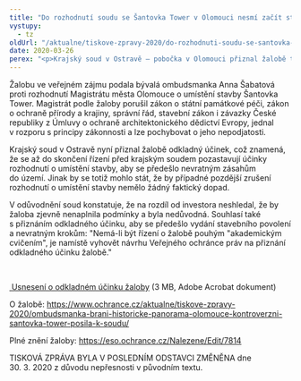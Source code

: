 ```yaml
---
title: "Do rozhodnutí soudu se Šantovka Tower v Olomouci nesmí začít stavět"
vystupy:
  - tz
oldUrl: "/aktualne/tiskove-zpravy-2020/do-rozhodnuti-soudu-se-santovka-tower-v-olomouci-nesmi-zacit-stavet/"
date: 2020-03-26
perex: "<p>Krajský soud v Ostravě – pobočka v Olomouci přiznal žalobě týkající se stavby Šantovka Tower v Olomouci odkladný účinek. Znamená to, že do doby, než soud ve věci rozhodne, nesmí být vydáno stavební povolení a nesmí být výstavba zahájena.</p>"
---
```


<!-- imported from the old website -->

<p>Žalobu ve veřejném zájmu podala bývalá ombudsmanka Anna Šabatová proti rozhodnutí Magistrátu města Olomouce o umístění stavby Šantovka Tower. Magistrát podle žaloby porušil zákon o státní památkové péči, zákon o ochraně přírody a krajiny, správní řád, stavební zákon i závazky České republiky z Úmluvy o ochraně architektonického dědictví Evropy, jednal v rozporu s principy zákonnosti a lze pochybovat o jeho nepodjatosti. </p> <p>Krajský soud v Ostravě nyní přiznal žalobě odkladný účinek, což znamená, že se až do skončení řízení před krajským soudem pozastavují účinky rozhodnutí o umístění stavby, aby se předešlo nevratným zásahům do území. Jinak by se totiž mohlo stát, že by případné pozdější zrušení rozhodnutí o umístění stavby nemělo žádný faktický dopad.</p> <p>V odůvodnění soud konstatuje, že na rozdíl od investora neshledal, že by žaloba zjevně nenaplnila podmínky a byla nedůvodná. Souhlasí také s přiznáním odkladného účinku, aby se předešlo vydání stavebního povolení a nevratným krokům: &quot;Nemá-li být řízení o žalobě pouhým &quot;akademickým cvičením&quot;, je namístě vyhovět návrhu Veřejného ochránce práv na přiznání odkladného účinku žalobě.&quot;</p> <p> </p> <p><a title="Otevření do nového okna" href="/uploads-importVOP/Tiskove_zpravy_prilohy/Santovka-odkladny-ucinek.pdf" target="_blank"><img alt="" src="https://test.ochrance.cz/typo3/ext/od_linkdesc/icons/pdf.gif" class="od_linkdesc_icon" /> Usnesení o odkladném účinku žaloby</a> (3 MB, Adobe Acrobat dokument)</p> <p>O žalobě: <a href="https://test.ochrance.cz/aktualne/tiskove-zpravy-2020/ombudsmanka-brani-historicke-panorama-olomouce-kontroverzni-santovka-tower-posila-k-soudu/">https://www.ochrance.cz/aktualne/tiskove-zpravy-2020/ombudsmanka-brani-historicke-panorama-olomouce-kontroverzni-santovka-tower-posila-k-soudu/</a> </p><p> Plné znění žaloby: <a href="https://eso.ochrance.cz/Nalezene/Edit/7814" target="_blank">https://eso.ochrance.cz/Nalezene/Edit/7814</a></p><p></p><p>TISKOVÁ ZPRÁVA BYLA V POSLEDNÍM ODSTAVCI ZMĚNĚNA dne 30. 3. 2020 z důvodu nepřesnosti v původním textu.</p>
